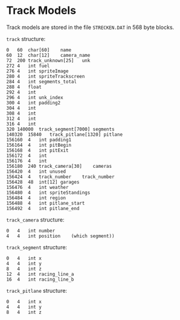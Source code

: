 # Track Models 

Track models are stored in the file ```STRECKEN.DAT``` in 568 byte blocks.

`track` structure:

```
0   60  char[60]    name    
60  12  char[12]    camera_name 
72  200 track_unknown[25]   unk 
272 4   int fuel    
276 4   int spriteImage 
280 4   int spriteTrackscreen   
284 4   int segments_total  
288 4   float       
292 4   int     
296 4   int unk_index   
300 4   int padding2    
304 4   int     
308 4   int     
312 4   int     
316 4   int     
320 140000  track_segment[7000] segments    
140320  15840   track_pitlane[1320] pitlane 
156160  4   int padding1    
156164  4   int pitBegin    
156168  4   int pitExit 
156172  4   int     
156176  4   int     
156180  240 track_camera[30]    cameras 
156420  4   int unused  
156424  4   track_number    track_number    
156428  48  int[12] garages 
156476  4   int weather 
156480  4   int spriteStandings 
156484  4   int region  
156488  4   int pitlane_start   
156492  4   int pitlane_end 
```

`track_camera` structure:

```
0   4   int number  
4   4   int position    (which segment))
```

`track_segment` structure:

```
0   4   int x   
4   4   int y   
8   4   int z   
12  4   int racing_line_a   
16  4   int racing_line_b   
```

`track_pitlane` structure:

```
0   4   int x   
4   4   int y   
8   4   int z   
```